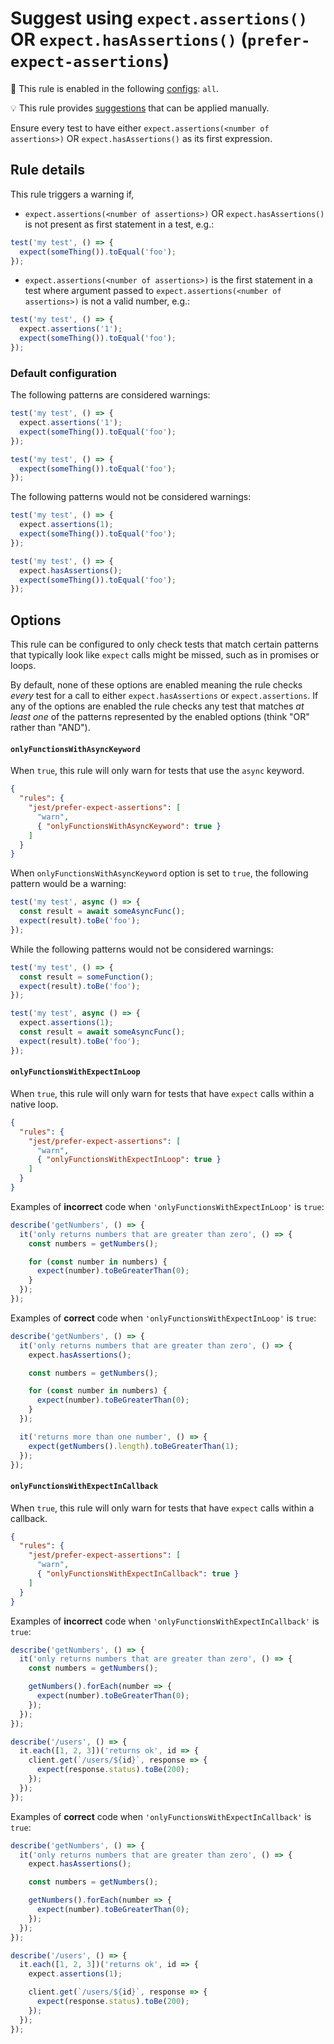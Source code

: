 # Suggest using `expect.assertions()` OR `expect.hasAssertions()` (`prefer-expect-assertions`)

💼 This rule is enabled in the following
[configs](https://github.com/jest-community/eslint-plugin-jest#shareable-configurations):
`all`.

💡 This rule provides
[suggestions](https://eslint.org/docs/developer-guide/working-with-rules#providing-suggestions)
that can be applied manually.

<!-- end rule header -->

Ensure every test to have either `expect.assertions(<number of assertions>)` OR
`expect.hasAssertions()` as its first expression.

## Rule details

This rule triggers a warning if,

- `expect.assertions(<number of assertions>)` OR `expect.hasAssertions()` is not
  present as first statement in a test, e.g.:

```js
test('my test', () => {
  expect(someThing()).toEqual('foo');
});
```

- `expect.assertions(<number of assertions>)` is the first statement in a test
  where argument passed to `expect.assertions(<number of assertions>)` is not a
  valid number, e.g.:

```js
test('my test', () => {
  expect.assertions('1');
  expect(someThing()).toEqual('foo');
});
```

### Default configuration

The following patterns are considered warnings:

```js
test('my test', () => {
  expect.assertions('1');
  expect(someThing()).toEqual('foo');
});

test('my test', () => {
  expect(someThing()).toEqual('foo');
});
```

The following patterns would not be considered warnings:

```js
test('my test', () => {
  expect.assertions(1);
  expect(someThing()).toEqual('foo');
});

test('my test', () => {
  expect.hasAssertions();
  expect(someThing()).toEqual('foo');
});
```

## Options

This rule can be configured to only check tests that match certain patterns that
typically look like `expect` calls might be missed, such as in promises or
loops.

By default, none of these options are enabled meaning the rule checks _every_
test for a call to either `expect.hasAssertions` or `expect.assertions`. If any
of the options are enabled the rule checks any test that matches _at least one_
of the patterns represented by the enabled options (think "OR" rather than
"AND").

#### `onlyFunctionsWithAsyncKeyword`

When `true`, this rule will only warn for tests that use the `async` keyword.

```json
{
  "rules": {
    "jest/prefer-expect-assertions": [
      "warn",
      { "onlyFunctionsWithAsyncKeyword": true }
    ]
  }
}
```

When `onlyFunctionsWithAsyncKeyword` option is set to `true`, the following
pattern would be a warning:

```js
test('my test', async () => {
  const result = await someAsyncFunc();
  expect(result).toBe('foo');
});
```

While the following patterns would not be considered warnings:

```js
test('my test', () => {
  const result = someFunction();
  expect(result).toBe('foo');
});

test('my test', async () => {
  expect.assertions(1);
  const result = await someAsyncFunc();
  expect(result).toBe('foo');
});
```

#### `onlyFunctionsWithExpectInLoop`

When `true`, this rule will only warn for tests that have `expect` calls within
a native loop.

```json
{
  "rules": {
    "jest/prefer-expect-assertions": [
      "warn",
      { "onlyFunctionsWithExpectInLoop": true }
    ]
  }
}
```

Examples of **incorrect** code when `'onlyFunctionsWithExpectInLoop'` is `true`:

```js
describe('getNumbers', () => {
  it('only returns numbers that are greater than zero', () => {
    const numbers = getNumbers();

    for (const number in numbers) {
      expect(number).toBeGreaterThan(0);
    }
  });
});
```

Examples of **correct** code when `'onlyFunctionsWithExpectInLoop'` is `true`:

```js
describe('getNumbers', () => {
  it('only returns numbers that are greater than zero', () => {
    expect.hasAssertions();

    const numbers = getNumbers();

    for (const number in numbers) {
      expect(number).toBeGreaterThan(0);
    }
  });

  it('returns more than one number', () => {
    expect(getNumbers().length).toBeGreaterThan(1);
  });
});
```

#### `onlyFunctionsWithExpectInCallback`

When `true`, this rule will only warn for tests that have `expect` calls within
a callback.

```json
{
  "rules": {
    "jest/prefer-expect-assertions": [
      "warn",
      { "onlyFunctionsWithExpectInCallback": true }
    ]
  }
}
```

Examples of **incorrect** code when `'onlyFunctionsWithExpectInCallback'` is
`true`:

```js
describe('getNumbers', () => {
  it('only returns numbers that are greater than zero', () => {
    const numbers = getNumbers();

    getNumbers().forEach(number => {
      expect(number).toBeGreaterThan(0);
    });
  });
});

describe('/users', () => {
  it.each([1, 2, 3])('returns ok', id => {
    client.get(`/users/${id}`, response => {
      expect(response.status).toBe(200);
    });
  });
});
```

Examples of **correct** code when `'onlyFunctionsWithExpectInCallback'` is
`true`:

```js
describe('getNumbers', () => {
  it('only returns numbers that are greater than zero', () => {
    expect.hasAssertions();

    const numbers = getNumbers();

    getNumbers().forEach(number => {
      expect(number).toBeGreaterThan(0);
    });
  });
});

describe('/users', () => {
  it.each([1, 2, 3])('returns ok', id => {
    expect.assertions(1);

    client.get(`/users/${id}`, response => {
      expect(response.status).toBe(200);
    });
  });
});
```
